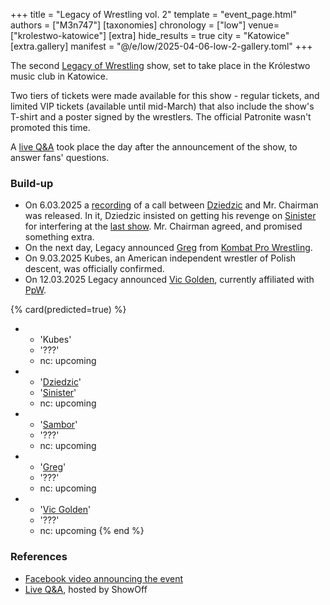 +++
title = "Legacy of Wrestling vol. 2"
template = "event_page.html"
authors = ["M3n747"]
[taxonomies]
chronology = ["low"]
venue=["krolestwo-katowice"]
[extra]
hide_results = true
city = "Katowice"
[extra.gallery]
manifest = "@/e/low/2025-04-06-low-2-gallery.toml"
+++

The second [Legacy of Wrestling](@/o/low.md) show, set to take place in the Królestwo music club in Katowice.

Two tiers of tickets were made available for this show - regular tickets, and limited VIP tickets (available until mid-March) that also include the show's T-shirt and a poster signed by the wrestlers. The official Patronite wasn't promoted this time.

A [live Q&A][live-qa-3] took place the day after the announcement of the show, to answer fans' questions.

### Build-up

* On 6.03.2025 a [recording][rozmowa] of a call between [Dziedzic](@/w/dziedzic.md) and Mr. Chairman was released. In it, Dziedzic insisted on getting his revenge on [Sinister](@/w/sinister.md) for interfering at the [last show](@/e/low/2024-12-01-low-1.md). Mr. Chairman agreed, and promised something extra.
* On the next day, Legacy announced [Greg](@/w/greg.md) from [Kombat Pro Wrestling](@/o/kpw.md).
* On 9.03.2025 Kubes, an American independent wrestler of Polish descent, was officially confirmed.
* On 12.03.2025 Legacy announced [Vic Golden](@/w/vic-golden.md), currently affiliated with [PpW](@/o/ppw.md).

{% card(predicted=true) %}
- - 'Kubes'
  - '???'
  - nc: upcoming
- - '[Dziedzic](@/w/dziedzic.md)'
  - '[Sinister](@/w/sinister.md)'
  - nc: upcoming
- - '[Sambor](@/w/sambor.md)'
  - '???'
  - nc: upcoming
- - '[Greg](@/w/greg.md)'
  - '???'
  - nc: upcoming
- - '[Vic Golden](@/w/vic-golden.md)'
  - '???'
  - nc: upcoming
{% end %}

### References

* [Facebook video announcing the event](https://www.facebook.com/watch/?v=560125297045765)
* [Live Q&A][live-qa-3], hosted by ShowOff

[live-qa-3]:https://www.youtube.com/watch?v=4urhjLJHEtA
[rozmowa]:https://www.facebook.com/watch/?v=1004924034865128
